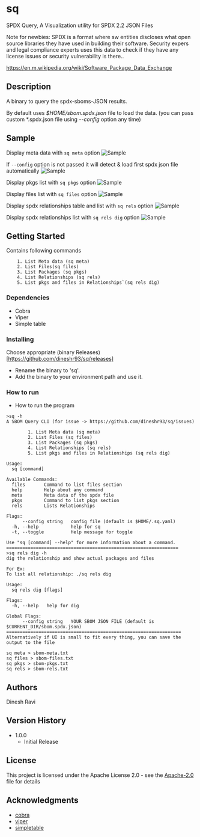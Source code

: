 # sq

SPDX Query, A Visualization utility for SPDX 2.2 JSON Files

Note for newbies: SPDX is a format where sw entities discloses what open source libraries they have used in building their software. Security expers and legal compliance experts uses this data to check if they have any license issues or security vulnerability is there..

https://en.m.wikipedia.org/wiki/Software_Package_Data_Exchange

## Description

A binary to query the spdx-sboms-JSON results.

By default uses _$HOME/sbom.spdx.json_ file to load the data. (you can pass custom \*.spdx.json file using _--config_ option any time)

## Sample

Display meta data with `sq meta` option
![Sample](https://github.com/dineshr93/sq/blob/main/screenshots/meta.png?raw=true)

If `--config` option is not passed it will detect & load first spdx json file automatically
![Sample](https://github.com/dineshr93/sq/blob/main/screenshots/noconfig.png?raw=true)

Display pkgs list with `sq pkgs` option
![Sample](https://github.com/dineshr93/sq/blob/main/screenshots/sq_pkgs.png?raw=true)

Display files list with `sq files` option
![Sample](https://github.com/dineshr93/sq/blob/main/screenshots/files.png?raw=true)

Display spdx relationships table and list with `sq rels` option
![Sample](https://github.com/dineshr93/sq/blob/main/screenshots/rels.png?raw=true)

Display spdx relationships list with `sq rels dig` option
![Sample](https://github.com/dineshr93/sq/blob/main/screenshots/dig.png?raw=true)

## Getting Started

Contains following commands

        1. List Meta data (sq meta)
        2. List Files(sq files)
        3. List Packages (sq pkgs)
        4. List Relationships (sq rels)
        5. List pkgs and files in Relationships`(sq rels dig)

### Dependencies

- Cobra
- Viper
- Simple table

### Installing

Choose appropriate (binary Releases)[https://github.com/dineshr93/sq/releases]

- Rename the binary to 'sq'.
- Add the binary to your environment path and use it.

### How to run

- How to run the program

```
>sq -h
A SBOM Query CLI (for issue -> https://github.com/dineshr93/sq/issues)

        1. List Meta data (sq meta)
        2. List Files (sq files)
        3. List Packages (sq pkgs)
        4. List Relationships (sq rels)
        5. List pkgs and files in Relationships (sq rels dig)

Usage:
  sq [command]

Available Commands:
  files       Command to list files section
  help        Help about any command
  meta        Meta data of the spdx file
  pkgs        Command to list pkgs section
  rels        Lists Relationships

Flags:
      --config string   config file (default is $HOME/.sq.yaml)
  -h, --help            help for sq
  -t, --toggle          Help message for toggle

Use "sq [command] --help" for more information about a command.
================================================================
>sq rels dig -h
dig the relationship and show actual packages and files

For Ex:
To list all relationship: ./sq rels dig

Usage:
  sq rels dig [flags]

Flags:
  -h, --help   help for dig

Global Flags:
      --config string   YOUR SBOM JSON FILE (default is $CURRENT_DIR/sbom.spdx.json)
=================================================================
Alternatively if UI is small to fit every thing, you can save the output to the file

sq meta > sbom-meta.txt
sq files > sbom-files.txt
sq pkgs > sbom-pkgs.txt
sq rels > sbom-rels.txt
```

## Authors

Dinesh Ravi

## Version History

- 1.0.0
  - Initial Release

## License

This project is licensed under the Apache License 2.0 - see the [Apache-2.0](LICENSE) file for details

## Acknowledgments

- [cobra](https://www.github.com/spf13/cobra)
- [viper](https://www.github.com/spf13/viper)
- [simpletable](https://www.github.com/alexeyco/simpletable)
